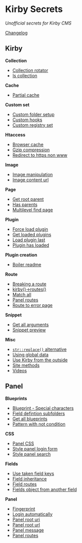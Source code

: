 # Kirby Secrets

*Unofficial secrets for Kirby CMS*

[Changelog](changelog.md)
## Kirby

**Collection**

- [Collection rotator](https://github.com/jenstornell/kirby-secrets/wiki/collection-rotator)
- [Is collection](https://github.com/jenstornell/kirby-secrets/wiki/is-collection)

**Cache**

- [Partial cache](https://github.com/jenstornell/kirby-secrets/wiki/Partial-cache)

**Custom set**

- [Custom folder setup](https://github.com/jenstornell/kirby-secrets/wiki/custom-folder-setup)
- [Custom hooks](https://github.com/jenstornell/kirby-secrets/wiki/hooks)
- [Custom registry set](https://github.com/jenstornell/kirby-secrets/wiki/extension-registry)

**Htaccess**

- [Browser cache](https://github.com/jenstornell/kirby-secrets/wiki/Htaccess-browser-cache)
- [Gzip compression](https://github.com/jenstornell/kirby-secrets/wiki/Htaccess-gzip-compression)
- [Redirect to https non www](https://github.com/jenstornell/kirby-secrets/wiki/Htaccess-redirect-to-https-non-www)

**Image**

- [Image manipulation](https://github.com/jenstornell/kirby-secrets/wiki/image-manipulation)
- [Image content url](https://github.com/jenstornell/kirby-secrets/wiki/Image-content-url)

**Page**

- [Get root parent](https://github.com/jenstornell/kirby-secrets/wiki/Get-root-parent)
- [Has parents](https://github.com/jenstornell/kirby-secrets/wiki/Page-has-parents)
- [Multilevel find page](https://github.com/jenstornell/kirby-secrets/wiki/Multilevel-find-page)

**Plugin**

- [Force load plugin](https://github.com/jenstornell/kirby-secrets/wiki/force-load-plugin)
- [Get loaded plugins](https://github.com/jenstornell/kirby-secrets/wiki/get-loaded-plugins)
- [Load plugin last](https://github.com/jenstornell/kirby-secrets/wiki/load-plugin-last)
- [Plugin has loaded](https://github.com/jenstornell/kirby-secrets/wiki/plugin-has-loaded)

**Plugin creation**

- [Boiler readme](https://github.com/jenstornell/kirby-secrets/wiki/Boiler-readme)

**Route**

- [Breaking a route](https://github.com/jenstornell/kirby-secrets/wiki/breaking-a-route)
- [kirby()->routes()](https://github.com/jenstornell/kirby-secrets/wiki/kirby-routes)
- [Match all](https://github.com/jenstornell/kirby-secrets/wiki/route-match-all)
- [Panel routes](https://github.com/jenstornell/kirby-secrets/wiki/Panel-routes)
- [Route to error page](https://github.com/jenstornell/kirby-secrets/wiki/Route-error-page)

**Snippet**

- [Get all arguments](https://github.com/jenstornell/kirby-secrets/wiki/Get-all-snippet-arguments)
- [Snippet preview](https://github.com/jenstornell/kirby-secrets/wiki/Snippet-preview)

**Misc**

- [`str::replace()` alternative](https://github.com/jenstornell/kirby-secrets/wiki/str-replace)
- [Using global data](https://github.com/jenstornell/kirby-secrets/wiki/global-data)
- [Use Kirby from the outside](https://github.com/jenstornell/kirby-secrets/wiki/Use-kirby-from-the-outside)
- [Site methods](https://github.com/jenstornell/kirby-secrets/wiki/Site-methods)
- [Videos](https://github.com/jenstornell/kirby-secrets/wiki/videos)

## Panel

**Blueprints**

- [Blueprint - Special characters](https://github.com/jenstornell/kirby-secrets/wiki/Blueprint-with-special-characters)
- [Field defintion subfolders](https://github.com/jenstornell/kirby-secrets/wiki/Field-defintion-subfolders)
- [Get all blueprints](https://github.com/jenstornell/kirby-secrets/wiki/get-blueprints)
- [Pattern with not condition](https://github.com/jenstornell/kirby-secrets/wiki/Blueprint-pattern-with-not)

**CSS**

- [Panel CSS](https://github.com/jenstornell/kirby-secrets/wiki/panel-css)
- [Style panel login form](https://github.com/jenstornell/kirby-secrets/wiki/Style-panel-login-form)
- [Style panel search](https://github.com/jenstornell/kirby-secrets/wiki/Style-panel-search)

**Fields**

- [Use taken field keys](https://github.com/jenstornell/kirby-secrets/wiki/Use-already-taken-panel-field-keys)
- [Field inheritance](https://github.com/jenstornell/kirby-secrets/wiki/Field-inheritance)
- [Field routes](https://github.com/jenstornell/kirby-secrets/wiki/Field-routes)
- [Fields object from another field](https://github.com/jenstornell/kirby-secrets/wiki/Get-fields-object-from-another-field)

**Panel**

- [Fingerprint](https://github.com/jenstornell/kirby-secrets/wiki/Fingerprint)
- [Login automatically](https://github.com/jenstornell/kirby-secrets/wiki/panel-login-automatically)
- [Panel root uri](https://github.com/jenstornell/kirby-secrets/wiki/panel-root-uri)
- [Panel root url](https://github.com/jenstornell/kirby-secrets/wiki/panel-root-url)
- [Panel message](https://github.com/jenstornell/kirby-secrets/wiki/Panel-messages)
- [Panel routes](https://github.com/jenstornell/kirby-secrets/wiki/Panel-routes)
